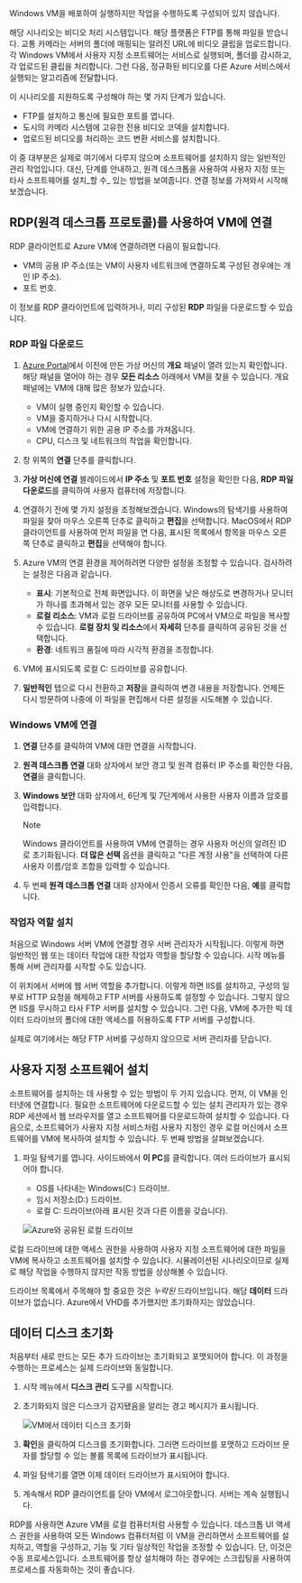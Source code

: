 Windows VM을 배포하여 실행하지만 작업을 수행하도록 구성되어 있지 않습니다.

해당 시나리오는 비디오 처리 시스템입니다. 해당 플랫폼은 FTP를 통해 파일을 받습니다. 교통 카메라는 서버의 폴더에 매핑되는 알려진 URL에 비디오 클립을 업로드합니다. 각 Windows VM에서 사용자 지정 소프트웨어는 서비스로 실행되며, 폴더를 감시하고, 각 업로드된 클립을 처리합니다. 그런 다음, 정규화된 비디오를 다른 Azure 서비스에서 실행되는 알고리즘에 전달합니다.

이 시나리오를 지원하도록 구성해야 하는 몇 가지 단계가 있습니다.

- FTP를 설치하고 통신에 필요한 포트를 엽니다.
- 도시의 카메라 시스템에 고유한 전용 비디오 코덱을 설치합니다.
- 업로드된 비디오를 처리하는 코드 변환 서비스를 설치합니다.

이 중 대부분은 실제로 여기에서 다루지 않으며 소프트웨어를 설치하지 않는 일반적인 관리 작업입니다. 대신, 단계를 안내하고, 원격 데스크톱을 사용하여 사용자 지정 또는 타사 소프트웨어를 설치_할 수_ 있는 방법을 보여줍니다. 연결 정보를 가져와서 시작해보겠습니다.

## <a name="connect-to-the-vm-with-remote-desktop-protocol"></a>RDP(원격 데스크톱 프로토콜)를 사용하여 VM에 연결

RDP 클라이언트로 Azure VM에 연결하려면 다음이 필요합니다.

- VM의 공용 IP 주소(또는 VM이 사용자 네트워크에 연결하도록 구성된 경우에는 개인 IP 주소).
- 포트 번호.

이 정보를 RDP 클라이언트에 입력하거나, 미리 구성된 **RDP** 파일을 다운로드할 수 있습니다.

### <a name="download-the-rdp-file"></a>RDP 파일 다운로드

1. [Azure Portal](https://portal.azure.com?azure-portal=true)에서 이전에 만든 가상 머신의 **개요** 패널이 열려 있는지 확인합니다. 해당 패널을 열어야 하는 경우 **모든 리소스** 아래에서 VM을 찾을 수 있습니다. 개요 패널에는 VM에 대해 많은 정보가 있습니다.

    - VM이 실행 중인지 확인할 수 있습니다.
    - VM을 중지하거나 다시 시작합니다.
    - VM에 연결하기 위한 공용 IP 주소를 가져옵니다.
    - CPU, 디스크 및 네트워크의 작업을 확인합니다.

1. 창 위쪽의 **연결** 단추를 클릭합니다.

1. **가상 머신에 연결** 블레이드에서 **IP 주소** 및 **포트 번호** 설정을 확인한 다음, **RDP 파일 다운로드**를 클릭하여 사용자 컴퓨터에 저장합니다.

1. 연결하기 전에 몇 가지 설정을 조정해보겠습니다. Windows의 탐색기를 사용하여 파일을 찾아 마우스 오른쪽 단추로 클릭하고 **편집**을 선택합니다. MacOS에서 RDP 클라이언트를 사용하여 먼저 파일을 연 다음, 표시된 목록에서 항목을 마우스 오른쪽 단추로 클릭하고 **편집**을 선택해야 합니다.

1. Azure VM의 연결 환경을 제어하려면 다양한 설정을 조정할 수 있습니다. 검사하려는 설정은 다음과 같습니다.

    - **표시**: 기본적으로 전체 화면입니다. 이 화면을 낮은 해상도로 변경하거나 모니터가 하나를 초과해서 있는 경우 모든 모니터를 사용할 수 있습니다.
    - **로컬 리소스**: VM과 로컬 드라이브를 공유하여 PC에서 VM으로 파일을 복사할 수 있습니다. **로컬 장치 및 리소스**에서 **자세히** 단추를 클릭하여 공유된 것을 선택합니다.
    - **환경**: 네트워크 품질에 따라 시각적 환경을 조정합니다.

1. VM에 표시되도록 로컬 C: 드라이브를 공유합니다.

1. **일반적인** 탭으로 다시 전환하고 **저장**을 클릭하여 변경 내용을 저장합니다. 언제든 다시 방문하여 나중에 이 파일을 편집해서 다른 설정을 시도해볼 수 있습니다.

### <a name="connect-to-the-windows-vm"></a>Windows VM에 연결

1. **연결** 단추를 클릭하여 VM에 대한 연결을 시작합니다.

1. **원격 데스크톱 연결** 대화 상자에서 보안 경고 및 원격 컴퓨터 IP 주소를 확인한 다음, **연결**을 클릭합니다.

1. **Windows 보안** 대화 상자에서, 6단계 및 7단계에서 사용한 사용자 이름과 암호를 입력합니다.
    
    > [!NOTE]
    > Windows 클라이언트를 사용하여 VM에 연결하는 경우 사용자 머신의 알려진 ID로 초기화됩니다. **더 많은 선택** 옵션을 클릭하고 "다른 계정 사용"을 선택하여 다른 사용자 이름/암호 조합을 입력할 수 있습니다.
    
1. 두 번째 **원격 데스크톱 연결** 대화 상자에서 인증서 오류를 확인한 다음, **예**를 클릭합니다.

### <a name="install-worker-roles"></a>작업자 역할 설치

처음으로 Windows 서버 VM에 연결할 경우 서버 관리자가 시작됩니다. 이렇게 하면 일반적인 웹 또는 데이터 작업에 대한 작업자 역할을 할당할 수 있습니다. 시작 메뉴를 통해 서버 관리자를 시작할 수도 있습니다.

이 위치에서 서버에 웹 서버 역할을 추가합니다. 이렇게 하면 IIS를 설치하고, 구성의 일부로 HTTP 요청을 해제하고 FTP 서버를 사용하도록 설정할 수 있습니다. 그렇지 않으면 IIS를 무시하고 타사 FTP 서버를 설치할 수 있습니다. 그런 다음, VM에 추가한 빅 데이터 드라이브의 폴더에 대한 액세스를 허용하도록 FTP 서버를 구성합니다.

실제로 여기에서는 해당 FTP 서버를 구성하지 않으므로 서버 관리자를 닫습니다.

## <a name="install-custom-software"></a>사용자 지정 소프트웨어 설치

소프트웨어를 설치하는 데 사용할 수 있는 방법이 두 가지 있습니다. 먼저, 이 VM을 인터넷에 연결합니다. 필요한 소프트웨어에 다운로드할 수 있는 설치 관리자가 있는 경우 RDP 세션에서 웹 브라우저를 열고 소프트웨어를 다운로드하여 설치할 수 있습니다. 다음으로, 소프트웨어가 사용자 지정 서비스처럼 사용자 지정인 경우 로컬 머신에서 소프트웨어를 VM에 복사하여 설치할 수 있습니다. 두 번째 방법을 살펴보겠습니다.

1. 파일 탐색기를 엽니다. 사이드바에서 **이 PC**를 클릭합니다. 여러 드라이브가 표시되어야 합니다.

    - OS를 나타내는 Windows(C:) 드라이브.
    - 임시 저장소(D:) 드라이브.
    - 로컬 C: 드라이브(아래 표시된 것과 다른 이름을 갖습니다).

    ![Azure와 공유된 로컬 드라이브](../media-drafts/6-drive-list.png)

로컬 드라이브에 대한 액세스 권한을 사용하여 사용자 지정 소프트웨어에 대한 파일을 VM에 복사하고 소프트웨어를 설치할 수 있습니다. 시뮬레이션된 시나리오이므로 실제로 해당 작업을 수행하지 않지만 작동 방법을 상상해볼 수 있습니다.

드라이브 목록에서 주목해야 할 중요한 것은 _누락된_ 드라이브입니다. 해당 **데이터** 드라이브가 없습니다. Azure에서 VHD를 추가했지만 초기화하지는 않았습니다.

## <a name="initialize-data-disks"></a>데이터 디스크 초기화

처음부터 새로 만드는 모든 추가 드라이브는 초기화되고 포맷되어야 합니다. 이 과정을 수행하는 프로세스는 실제 드라이브와 동일합니다.

1. 시작 메뉴에서 **디스크 관리** 도구를 시작합니다.

1. 초기화되지 않은 디스크가 감지됐음을 알리는 경고 메시지가 표시됩니다.

    ![VM에서 데이터 디스크 초기화](../media-drafts/6-disk-management.png)

1. **확인**을 클릭하여 디스크를 초기화합니다. 그러면 드라이브를 포맷하고 드라이브 문자를 할당할 수 있는 볼륨 목록에 드라이브가 표시됩니다.

1. 파일 탐색기를 열면 이제 데이터 드라이브가 표시되어야 합니다.

1. 계속해서 RDP 클라이언트를 닫아 VM에서 로그아웃합니다. 서버는 계속 실행됩니다.

RDP를 사용하면 Azure VM을 로컬 컴퓨터처럼 사용할 수 있습니다. 데스크톱 UI 액세스 권한을 사용하여 모든 Windows 컴퓨터처럼 이 VM을 관리하면서 소프트웨어를 설치하고, 역할을 구성하고, 기능 및 기타 일상적인 작업을 조정할 수 있습니다. 단, 이것은 수동 프로세스입니다. 소프트웨어를 항상 설치해야 하는 경우에는 스크립팅을 사용하여 프로세스를 자동화하는 것이 좋습니다.